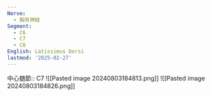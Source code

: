 ```yaml
---
Nerve:
  - 胸背神経
Segment:
  - C6
  - C7
  - C8
English: Latissimus Dorsi
lastmod: '2025-02-27'
---
```

中心髄節:: C7
![[Pasted image 20240803184813.png]]
![[Pasted image 20240803184826.png]]
